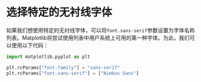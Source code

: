 # 选择特定的无衬线字体

如果我们想使用特定的无衬线字体，可以将`font.sans-serif`参数设置为字体名称列表。Matplotlib将尝试使用列表中用户系统上可用的第一种字体。为此，我们可以使用以下代码：

```python
import matplotlib.pyplot as plt

plt.rcParams["font.family"] = "sans-serif"
plt.rcParams["font.sans-serif"] = ["Nimbus Sans"]
```

